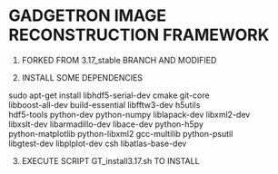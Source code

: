 GADGETRON IMAGE RECONSTRUCTION FRAMEWORK
========================================

1. FORKED FROM 3.17_stable BRANCH AND MODIFIED

2. INSTALL SOME DEPENDENCIES

sudo apt-get install libhdf5-serial-dev cmake git-core \
libboost-all-dev build-essential libfftw3-dev h5utils \
hdf5-tools python-dev python-numpy liblapack-dev libxml2-dev \
libxslt-dev libarmadillo-dev libace-dev python-h5py \
python-matplotlib python-libxml2 gcc-multilib python-psutil \
libgtest-dev libplplot-dev csh libatlas-base-dev

3. EXECUTE SCRIPT GT_install3.17.sh TO INSTALL
